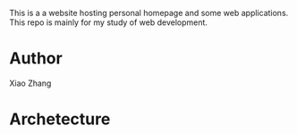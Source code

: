 This is a a website hosting personal homepage and some web applications. This repo is mainly for my study of web development.

# Author
Xiao Zhang

# Archetecture
